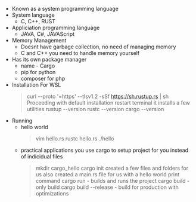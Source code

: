 * Known as a system programming language
* System language
	* C, C++, RUST
* Appliciation programming language
	* JAVA, C#, JAVAScript
* Memory Management
	* Doesnt have garbage collection, no need of managing memory
	* C and C++ you need to handle memory yourself
* Has its own package manager
	* name - Cargo
	* pip for python
	* composer for php
* Installation
	For WSL
	> curl --proto '=https' --tlsv1.2 -sSf https://sh.rustup.rs | sh
	Proceeding with default installation
	restart terminal
	it installs a few utilities 
	> rustup --version
	> rustc --version
	> cargo --version
* Running
	* hello world
		> vim hello.rs
		> rustc hello.rs
		> ./hello
	* practical applications 
		you use cargo to setup project for you instead of indicidual files
		> mkdir cargo_hello
		> cargo init
		created a few files and folders for us
		also created a main.rs file for us with a hello world print command
		> cargo run 	- builds and runs the project
		> cargo build 	- only build
		> cargo build --release	- build for production with optimizations
		